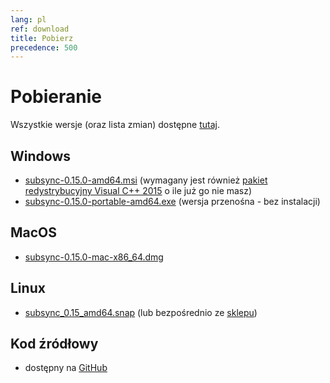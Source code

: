 ```yaml
---
lang: pl
ref: download
title: Pobierz
precedence: 500
---
```

# Pobieranie
Wszystkie wersje (oraz lista zmian) dostępne [tutaj](https://github.com/sc0ty/subsync/releases).

## Windows
* [subsync-0.15.0-amd64.msi](https://github.com/sc0ty/subsync/releases/download/0.15/subsync-0.15.0-amd64.msi)
(wymagany jest również [pakiet redystrybucyjny Visual C++ 2015](https://www.microsoft.com/pl-PL/download/details.aspx?id=53587) o ile już go nie masz)
* [subsync-0.15.0-portable-amd64.exe](https://github.com/sc0ty/subsync/releases/download/0.15/subsync-0.15.0-portable-amd64.exe)
(wersja przenośna - bez instalacji)

## MacOS
* [subsync-0.15.0-mac-x86_64.dmg](https://github.com/sc0ty/subsync/releases/download/0.15/subsync-0.15.0-mac-x86_64.dmg)

## Linux
* [subsync_0.15_amd64.snap](https://github.com/sc0ty/subsync/releases/download/0.15/subsync_0.15_amd64.snap) (lub bezpośrednio ze [sklepu](https://snapcraft.io/subsync))

## Kod źródłowy
* dostępny na [GitHub](https://github.com/sc0ty/subsync)
